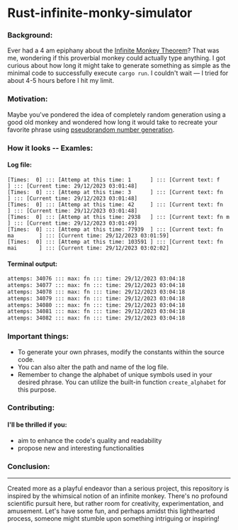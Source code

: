 # Rust-infinite-monky-simulator

### Background:
Ever had a 4 am epiphany about the [Infinite Monkey Theorem](https://en.wikipedia.org/wiki/Infinite_monkey_theorem)? That was me, wondering if this proverbial monkey could actually type anything. I got curious about how long it might take to generate something as simple as the minimal code to successfully execute `cargo run`. I couldn't wait — I tried for about 4-5 hours before I hit my limit.

### Motivation:
Maybe you've pondered the idea of completely random generation using a good old monkey and wondered how long it would take to recreate your favorite phrase using [pseudorandom number generation](https://en.wikipedia.org/wiki/Pseudorandom_number_generator).

### How it looks -- Examles:

#### Log file:
```log
[Times:  0] ::: [Attemp at this time: 1      ] ::: [Current text: f            ] ::: [Current time: 29/12/2023 03:01:48]
[Times:  0] ::: [Attemp at this time: 3      ] ::: [Current text: fn           ] ::: [Current time: 29/12/2023 03:01:48]
[Times:  0] ::: [Attemp at this time: 42     ] ::: [Current text: fn           ] ::: [Current time: 29/12/2023 03:01:48]
[Times:  0] ::: [Attemp at this time: 2938   ] ::: [Current text: fn m         ] ::: [Current time: 29/12/2023 03:01:49]
[Times:  0] ::: [Attemp at this time: 77939  ] ::: [Current text: fn ma        ] ::: [Current time: 29/12/2023 03:01:59]
[Times:  0] ::: [Attemp at this time: 103591 ] ::: [Current text: fn mai       ] ::: [Current time: 29/12/2023 03:02:02]
```

#### Terminal output:
```bash
attemps: 34076 ::: max: fn ::: time: 29/12/2023 03:04:18
attemps: 34077 ::: max: fn ::: time: 29/12/2023 03:04:18
attemps: 34078 ::: max: fn ::: time: 29/12/2023 03:04:18
attemps: 34079 ::: max: fn ::: time: 29/12/2023 03:04:18
attemps: 34080 ::: max: fn ::: time: 29/12/2023 03:04:18
attemps: 34081 ::: max: fn ::: time: 29/12/2023 03:04:18
attemps: 34082 ::: max: fn ::: time: 29/12/2023 03:04:18
```

### Important things:
* To generate your own phrases, modify the constants within the source code.
* You can also alter the path and name of the log file.
* Remember to change the alphabet of unique symbols used in your desired phrase. You can utilize the built-in function `create_alphabet` for this purpose.

### Contributing:
#### I'll be thrilled if you:

* aim to enhance the code's quality and readability
* propose new and interesting functionalities


### Conclusion:
---
Created more as a playful endeavor than a serious project, this repository is inspired by the whimsical notion of an infinite monkey. There's no profound scientific pursuit here, but rather room for creativity, experimentation, and amusement. Let's have some fun, and perhaps amidst this lighthearted process, someone might stumble upon something intriguing or inspiring!
